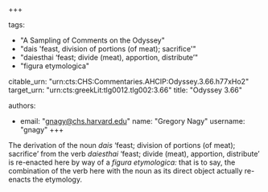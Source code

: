 +++

tags:
- "A Sampling of Comments on the Odyssey"
- "dais &#39;feast, division of portions (of meat); sacrifice&#39;"
- "daiesthai ‘feast; divide (meat), apportion, distribute’"
- "figura etymologica"

citable_urn: "urn:cts:CHS:Commentaries.AHCIP:Odyssey.3.66.h77xHo2"
target_urn: "urn:cts:greekLit:tlg0012.tlg002:3.66"
title: "Odyssey 3.66"

authors:
- email: "gnagy@chs.harvard.edu"
  name: "Gregory Nagy"
  username: "gnagy"
+++

<p>The derivation of the noun <em>dais</em> ‘feast; division of portions (of meat); sacrifice’ from the verb <em>daiesthai</em> ‘feast; divide (meat), apportion, distribute’ is re-enacted here by way of a <em>figura etymologica:</em> that is to say, the combination of the verb here with the noun as its direct object actually re-enacts the etymology. </p>